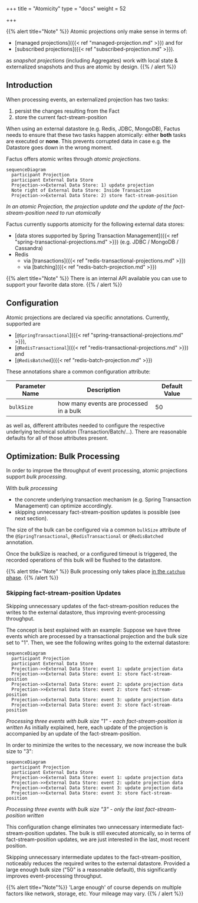 +++
title = "Atomicity"
type = "docs"
weight = 52

+++

{{% alert title="Note" %}}
Atomic projections only make sense in terms of:
- [managed projections]({{< ref "managed-projection.md" >}})  and for
- [subscribed projections]({{< ref "subscribed-projection.md" >}}).

as *snapshot projections* (including Aggregates) work with local state & externalized snapshots and thus are atomic by design.
{{% / alert %}}

## Introduction

When processing events, an externalized projection has two tasks:
1. persist the changes resulting from the Fact
2. store the current fact-stream-position

When using an external datastore (e.g. Redis, JDBC, MongoDB), Factus needs to ensure that these two tasks happen atomically: either **both**
tasks are executed or **none**. This prevents corrupted data in case e.g. the Datastore goes down in the wrong moment.

Factus offers atomic writes through *atomic projections*.

```mermaid
sequenceDiagram
  participant Projection
  participant External Data Store
  Projection->>External Data Store: 1) update projection
  Note right of External Data Store: Inside Transaction
  Projection->>External Data Store: 2) store fact-stream-position
```

*In an atomic Projection, the projection update and the update of the fact-stream-position need to run atomically*

Factus currently supports atomicity for the following external data stores:
- [data stores supported by Spring Transaction Management]({{< ref "spring-transactional-projections.md" >}}) (e.g. JDBC / MongoDB / Cassandra)
- Redis
    - via [transactions]({{< ref "redis-transactional-projections.md" >}})
    - via [batching]({{< ref "redis-batch-projection.md" >}})

{{% alert title="Note" %}} There is an internal API available you can use to support your favorite data store. {{% / alert %}}

## Configuration

Atomic projections are declared via specific annotations. Currently, supported are
- [`@SpringTransactional`]({{< ref "spring-transactional-projections.md" >}}),
- [`@RedisTransactional`]({{< ref "redis-transactional-projections.md" >}}) and
- [`@RedisBatched`]({{< ref "redis-batch-projection.md" >}})

These annotations share a common configuration attribute:

| Parameter Name            |  Description                                  | Default Value  |
|---------------------------|-----------------------------------------------|----------------|
| `bulkSize`                | how many events are processed in a bulk       |  50            |

as well as, different attributes needed to configure the respective underlying technical solution (Transaction/Batch/...).
There are reasonable defaults for all of those attributes present.

## Optimization: Bulk Processing

In order to improve the throughput of event processing, atomic projections support *bulk processing*.

With *bulk processing*

- the concrete underlying transaction mechanism (e.g. Spring Transaction Management) can optimize accordingly.
- skipping unnecessary fact-stream-position updates is possible (see next section).

The size of the bulk can be configured via a common `bulkSize` attribute of
the `@SpringTransactional`, `@RedisTransactional` or `@RedisBatched` annotation.

Once the bulkSize is reached, or a configured timeout is triggered, the recorded operations of this bulk will be flushed to the datastore.

{{% alert title="Note" %}} Bulk processing only takes place [in the `catchup` phase](/concept). {{% /alert %}}

### Skipping fact-stream-position Updates

Skipping unnecessary updates of the fact-stream-position reduces the writes to the external datastore,
thus improving event-processing throughput.

The concept is best explained with an example: Suppose we have three events which are processed by a transactional projection and the bulk size set to "1".
Then, we see the following writes going to the external datastore:

```mermaid
sequenceDiagram
  participant Projection
  participant External Data Store
  Projection->>External Data Store: event 1: update projection data
  Projection->>External Data Store: event 1: store fact-stream-position
  Projection->>External Data Store: event 2: update projection data
  Projection->>External Data Store: event 2: store fact-stream-position
  Projection->>External Data Store: event 3: update projection data
  Projection->>External Data Store: event 3: store fact-stream-position
```

*Processing three events with bulk size "1" - each fact-stream-position is written*
As initially explained, here, each update of the projection is accompanied by an update of the fact-stream-position.


In order to minimize the writes to the necessary, we now increase the bulk size to "3":

```mermaid
sequenceDiagram
  participant Projection
  participant External Data Store
  Projection->>External Data Store: event 1: update projection data
  Projection->>External Data Store: event 2: update projection data
  Projection->>External Data Store: event 3: update projection data
  Projection->>External Data Store: event 3: store fact-stream-position
```

*Processing three events with bulk size "3" - only the last fact-stream-position written*

This configuration change eliminates two unnecessary intermediate fact-stream-position updates.
The bulk is still executed atomically, so in terms of fact-stream-position updates, we are just interested
in the last, most recent position.

Skipping unnecessary intermediate updates to the fact-stream-position, noticeably reduces
the required writes to the external datastore. Provided a large enough bulk size ("50" is a reasonable default),
this significantly improves event-processing throughput.

{{% alert title="Note"%}} 'Large enough' of course depends on multiple factors like network, storage, etc.
Your mileage may vary. {{% / alert %}}

